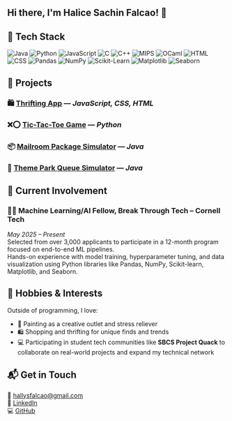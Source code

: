 ##  Hi there, I'm Halice Sachin Falcao! 👋 

## 🧰 Tech Stack
![Java](https://img.shields.io/badge/Java-blue?logo=java)
![Python](https://img.shields.io/badge/Python-yellow?logo=python)
![JavaScript](https://img.shields.io/badge/JavaScript-black?logo=javascript)
![C](https://img.shields.io/badge/C-lightgrey?logo=c)
![C++](https://img.shields.io/badge/C++-00599C?logo=cplusplus)
![MIPS](https://img.shields.io/badge/MIPS-323330?logo=verilog)
![OCaml](https://img.shields.io/badge/OCaml-ED8B00?logo=ocaml)
![HTML](https://img.shields.io/badge/HTML-red?logo=html5)
![CSS](https://img.shields.io/badge/CSS-blue?logo=css3)
![Pandas](https://img.shields.io/badge/Pandas-150458?logo=pandas)
![NumPy](https://img.shields.io/badge/NumPy-013243?logo=numpy)
![Scikit-Learn](https://img.shields.io/badge/Scikit--Learn-F7931E?logo=scikit-learn)
![Matplotlib](https://img.shields.io/badge/Matplotlib-ffffff?logo=matplotlib)
![Seaborn](https://img.shields.io/badge/Seaborn-3776AB?logo=python)


## 📌 Projects
### 🛍️ [Thrifting App](https://github.com/Halicefalcao/thrifting-app) — *JavaScript, CSS, HTML*
### ❌⭕ [Tic-Tac-Toe Game](https://github.com/Halicefalcao/tic-tac-toe) — *Python*
### 📦 [Mailroom Package Simulator](https://github.com/Halicefalcao/mailroom-simulator) — *Java*
### 🎢 [Theme Park Queue Simulator](https://github.com/Halicefalcao/theme-park-simulator) — *Java*


## 🧠 Current Involvement
### 👩‍💻 **Machine Learning/AI Fellow**, Break Through Tech – Cornell Tech  
*May 2025 – Present*  
Selected from over 3,000 applicants to participate in a 12-month program focused on end-to-end ML pipelines.  
Hands-on experience with model training, hyperparameter tuning, and data visualization using Python libraries like Pandas, NumPy, Scikit-learn, Matplotlib, and Seaborn.



## 💬 Hobbies & Interests
Outside of programming, I love:
- 🎨 Painting as a creative outlet and stress reliever  
- 🛍️ Shopping and thrifting for unique finds and trends  
- 💻 Participating in student tech communities like **SBCS Project Quack** to collaborate on real-world projects and expand my technical network


## 📬 Get in Touch

📧 hallysfalcao@gmail.com  
🔗 [LinkedIn](https://www.linkedin.com/in/halicefalcao)  
💻 [GitHub](https://github.com/Halicefalcao)

